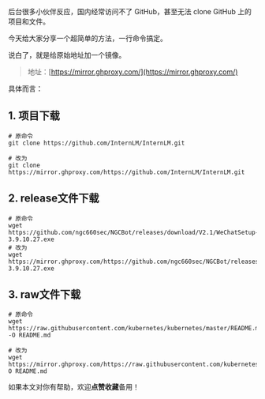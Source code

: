 ﻿
后台很多小伙伴反应，国内经常访问不了 GitHub，甚至无法 clone GitHub 上的项目和文件。

今天给大家分享一个超简单的方法，一行命令搞定。

说白了，就是给原始地址加一个镜像。

> 地址：[https://mirror.ghproxy.com/](https://mirror.ghproxy.com/)

具体而言：

## 1. 项目下载


```
# 原命令
git clone https://github.com/InternLM/InternLM.git

# 改为
git clone https://mirror.ghproxy.com/https://github.com/InternLM/InternLM.git
```


## 2. release文件下载

```
# 原命令
wget https://github.com/ngc660sec/NGCBot/releases/download/V2.1/WeChatSetup-3.9.10.27.exe
# 改为
wget https://mirror.ghproxy.com/https://github.com/ngc660sec/NGCBot/releases/download/V2.1/WeChatSetup-3.9.10.27.exe
```

## 3. raw文件下载

```
# 原命令
wget https://raw.githubusercontent.com/kubernetes/kubernetes/master/README.md -O README.md

# 改为
wget https://mirror.ghproxy.com/https://raw.githubusercontent.com/kubernetes/kubernetes/master/README.md-O README.md
```

如果本文对你有帮助，欢迎**点赞收藏**备用！
